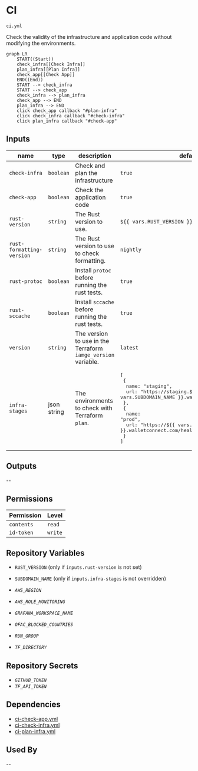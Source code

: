 # CI

`ci.yml`

Check the validity of the infrastructure and application code without modifying the environments.

```mermaid
graph LR
    START((Start))
    check_infra[[Check Infra]]
    plan_infra[[Plan Infra]]
    check_app[[Check App]]
    END((End))
    START --> check_infra
    START --> check_app
    check_infra --> plan_infra
    check_app --> END
    plan_infra --> END
    click check_app callback "#plan-infra"
    click check_infra callback "#check-infra"
    click plan_infra callback "#check-app"
```

## Inputs

| name                      | type        | description                                                   | default                                                                                                                                                                                                                                                                                                 |
|---------------------------|-------------|---------------------------------------------------------------|---------------------------------------------------------------------------------------------------------------------------------------------------------------------------------------------------------------------------------------------------------------------------------------------------------|
| `check-infra`             | `boolean`   | Check and plan the infrastructure                             | `true`                                                                                                                                                                                                                                                                                                  |
| `check-app`               | `boolean`   | Check the application code                                    | `true`                                                                                                                                                                                                                                                                                                  |
| `rust-version`            | `string`    | The Rust version to use.                                      | `${{ vars.RUST_VERSION }}`                                                                                                                                                                                                                                                                              |
| `rust-formatting-version` | `string`    | The Rust version to use to check formatting.                  | `nightly`                                                                                                                                                                                                                                                                                               |
| `rust-protoc`             | `boolean`   | Install `protoc` before running the rust tests.               | `true`                                                                                                                                                                                                                                                                                                  |
| `rust-sccache`            | `boolean`   | Install `sccache` before running the rust tests.              | `true`                                                                                                                                                                                                                                                                                                  |
| `version`                 | `string`    | The version to use in the Terraform `iamge_version` variable. | `latest`                                                                                                                                                                                                                                                                                                |
| `infra-stages`            | json string | The environments to check with Terraform `plan`.              | <pre>[<br>&emsp;{<br>&emsp;&emsp;name: "staging",<br>&emsp;&emsp;url: "https://staging.${{ vars.SUBDOMAIN_NAME }}.walletconnect.com/health"<br>&emsp;},<br>&emsp;{<br>&emsp;&emsp;name: "prod",<br>&emsp;&emsp;url: "https://${{ vars.SUBDOMAIN_NAME }}.walletconnect.com/health"<br>&emsp;}<br>]</pre> |

## Outputs

--

## Permissions

| Permission | Level   |
|------------|---------|
| `contents` | `read`  |
| `id-token` | `write` |

## Repository Variables

- `RUST_VERSION` (only if `inputs.rust-version` is not set)
- `SUBDOMAIN_NAME` (only if `inputs.infra-stages` is not overridden)

- _`AWS_REGION`_
- _`AWS_ROLE_MONITORING`_
- _`GRAFANA_WORKSPACE_NAME`_
- _`OFAC_BLOCKED_COUNTRIES`_
- _`RUN_GROUP`_
- _`TF_DIRECTORY`_

## Repository Secrets

- _`GITHUB_TOKEN`_
- _`TF_API_TOKEN`_

## Dependencies

- [ci-check-app.yml](#app---check)
- [ci-check-infra.yml](#infra---check)
- [ci-plan-infra.yml](#infra---plan)

## Used By

--
